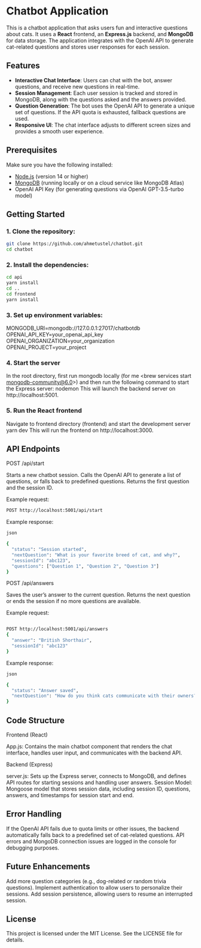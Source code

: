 # Chatbot Application

This is a chatbot application that asks users fun and interactive questions about cats. It uses a **React** frontend, an **Express.js** backend, and **MongoDB** for data storage. The application integrates with the OpenAI API to generate cat-related questions and stores user responses for each session.

## Features

- **Interactive Chat Interface**: Users can chat with the bot, answer questions, and receive new questions in real-time.
- **Session Management**: Each user session is tracked and stored in MongoDB, along with the questions asked and the answers provided.
- **Question Generation**: The bot uses the OpenAI API to generate a unique set of questions. If the API quota is exhausted, fallback questions are used.
- **Responsive UI**: The chat interface adjusts to different screen sizes and provides a smooth user experience.

## Prerequisites

Make sure you have the following installed:

- [Node.js](https://nodejs.org/en/) (version 14 or higher)
- [MongoDB](https://www.mongodb.com/) (running locally or on a cloud service like MongoDB Atlas)
- OpenAI API Key (for generating questions via OpenAI GPT-3.5-turbo model)

## Getting Started

### 1. Clone the repository:

```bash
git clone https://github.com/ahmetustel/chatbot.git
cd chatbot
```

### 2. Install the dependencies:

```bash
cd api
yarn install
cd ..
cd frontend
yarn install
```

### 3. Set up environment variables:

MONGODB_URI=mongodb://127.0.0.1:27017/chatbotdb
OPENAI_API_KEY=your_openai_api_key
OPENAI_ORGANIZATION=your_organization
OPENAI_PROJECT=your_project

### 4. Start the server

In the root directory, first run mongodb locally (for me <brew services start mongodb-community@6.0>) and then run the following command to start the Express server:
nodemon
This will launch the backend server on http://localhost:5001.

### 5. Run the React frontend

Navigate to frontend directory (frontend) and start the development server
yarn dev
This will run the frontend on http://localhost:3000.

## API Endpoints
POST /api/start

Starts a new chatbot session.
Calls the OpenAI API to generate a list of questions, or falls back to predefined questions.
Returns the first question and the session ID.

Example request:

```bash
POST http://localhost:5001/api/start
```

Example response:

```bash
json

{
  "status": "Session started",
  "nextQuestion": "What is your favorite breed of cat, and why?",
  "sessionId": "abc123",
  "questions": ["Question 1", "Question 2", "Question 3"]
}
```

POST /api/answers

Saves the user’s answer to the current question.
Returns the next question or ends the session if no more questions are available.

Example request:

```bash

POST http://localhost:5001/api/answers
{
  "answer": "British Shorthair",
  "sessionId": "abc123"
}
```

Example response:

```bash
json

{
  "status": "Answer saved",
  "nextQuestion": "How do you think cats communicate with their owners?"
}
```

## Code Structure

Frontend (React)

App.js: Contains the main chatbot component that renders the chat interface, handles user input, and communicates with the backend API.

Backend (Express)

server.js: Sets up the Express server, connects to MongoDB, and defines API routes for starting sessions and handling user answers.
Session Model: Mongoose model that stores session data, including session ID, questions, answers, and timestamps for session start and end.

## Error Handling

If the OpenAI API fails due to quota limits or other issues, the backend automatically falls back to a predefined set of cat-related questions.
API errors and MongoDB connection issues are logged in the console for debugging purposes.

## Future Enhancements

Add more question categories (e.g., dog-related or random trivia questions).
Implement authentication to allow users to personalize their sessions.
Add session persistence, allowing users to resume an interrupted session.

## License

This project is licensed under the MIT License. See the LICENSE file for details.
